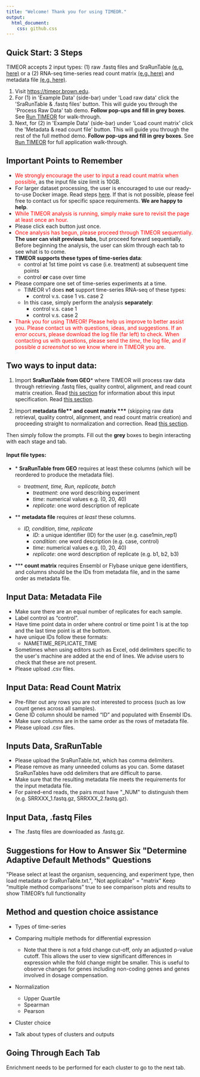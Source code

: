 ```yaml
---
title: "Welcome! Thank you for using TIMEOR."
output:
  html_document:
    css: github.css
---
```


## Quick Start: 3 Steps
 TIMEOR accepts 2 input types: (1) raw .fastq files and SraRunTable [(e.g. here)](https://github.com/ashleymaeconard/TIMEOR/blob/master/demos/real_data_subset/timeor/data/SraRunTable.csv) or a (2) RNA-seq time-series read count matrix [(e.g. here)](https://github.com/ashleymaeconard/TIMEOR/blob/master/demos/simulated_data/timeor/data/countMatrix.csv) and metadata file [(e.g. here)](https://github.com/ashleymaeconard/TIMEOR/blob/master/demos/simulated_data/timeor/data/metadata.csv).

1. Visit https://timeor.brown.edu.
2. For (1) in 'Example Data' (side-bar) under 'Load raw data' click the 'SraRunTable & .fastq files' button. This will guide you through the 'Process Raw Data' tab demo. **Follow pop-ups and fill in grey boxes**. See [Run TIMEOR](#run-timeor-from-raw-data-starting-from-.fastq-time-series-rna-seq) for walk-through.
3. Next, for (2) in 'Example Data' (side-bar) under 'Load count matrix' click the 'Metadata & read count file' button. This will guide you through the rest of the full method demo. **Follow pop-ups and fill in grey boxes**. See [Run TIMEOR](#run-timeor-using-simulated-data-starting-from-read-count-matrix) for full application walk-through.

## Important Points to Remember

- <span style="color:red">We strongly encourage the user to input a read count matrix when possible</span>, as the input file size limit is 10GB.
- For larger dataset processing, the user is encouraged to use our ready-to-use Docker image. Read steps [here](). If that is not possible, please feel free to contact us for specific space requirements. **We are happy to help**. 
- <span style="color:red">While TIMEOR analysis is running, simply make sure to revisit the page at least once an hour.</span>
- Please click each button just once.
- <span style="color:red"> Once analysis has begun, please proceed through TIMEOR sequentially</span>. **The user can visit previous tabs**, but proceed forward sequentially. Before beginning the analysis, the user can skim through each tab to see what is to come.
- **TIMEOR supports these types of time-series data**: 
  - control at 1st time point vs case (i.e. treatment) at subsequent time points
  - control **or** case over time
- Please compare one set of time-series experiments at a time.
  - TIMEOR v1 does **not** support time-series RNA-seq of these types:
      - control v.s. case 1 vs. case 2
  - In this case, simply perform the analysis **separately**:
      - control v.s. case 1
      - control v.s. case 2
- <span style="color:red"> Thank you for using TIMEOR! Please help us improve to better assist you. Please contact us with questions, ideas, and suggestions. If an error occurs, please download the log file (far left) to check. When contacting us with questions, please send the *time*, the log file, and if possible *a screenshot* so we know where in TIMEOR you are.</span>

## Two ways to input data:

1.   Import **SraRunTable from GEO**\* where TIMEOR will process raw data
    through retrieving .fastq files, quality control, alignment, and
    read count matrix creation. Read [this section]() for information about 
    this input specification. Read [this section](https://timeor.brown.edu/app_direct/timeor/timeor_app_tutorial.html#run-timeor-from-raw-data-starting-from-.fastq-time-series-rna-seq).

2.   Import **metadata file\*\* and count matrix \*\*\*** (skipping raw
    data retrieval, quality control, alignment, and read count matrix
    creation) and proceeding straight to normalization and correction. 
    Read [this section](https://timeor.brown.edu/app_direct/timeor/timeor_app_tutorial.html#run-timeor-using-simulated-data-starting-from-read-count-matrix).

Then simply follow the prompts. Fill out the **grey** boxes to begin
interacting with each stage and tab. 

#### Input file types:

  - \* **SraRunTable from GEO** requires at least these columns (which will be reordered to produce the metadata file).
    - *treatment, time, Run, replicate, batch*
        - *treatment*: one word describing experiment
        - *time*: numerical values e.g. (0, 20, 40)
        - *replicate*: one word description of replicate

  - \*\* **metadata file** requires *at least* these columns.
    -   *ID, condition, time, replicate*
        -   *ID*: a unique identifier (ID) for the user
            (e.g. case1min\_rep1)
        -   *condition*: one word description (e.g. case, control)
        -   *time*: numerical values e.g. (0, 20, 40)
        -   *replicate*: one word description of replicate (e.g. b1, b2, b3)

  - \*\*\* **count matrix**  requires Ensembl or Flybase unique gene identifiers, and columns should be the IDs
    from metadata file, and in the same order as metadata file.

## Input Data: Metadata File
- Make sure there are an equal number of replicates for each sample.
- Label control as “control”.
- Have time point data in order where control or time point 1 is at the top and the last time point is at the bottom.
- have unique IDs follow these formats:
  - NAMETIME_REPLICATE_TIME 
- Sometimes when using editors such as Excel, odd delimiters specific to the user's machine are added at the end of lines. We advise users to check that these are not present.
- Please upload .csv files.

## Input Data: Read Count Matrix
- Pre-filter out any rows you are not interested to process (such as low count genes across all samples).
- Gene ID column should be named “ID” and populated with Ensembl IDs.
- Make sure columns are in the same order as the rows of metadata file.
- Please upload .csv files. 

## Inputs Data, SraRunTable
- Please upload the SraRunTable.txt, which has comma delimiters.
- Please remove as many unneeded colums as you can. Some dataset SraRunTables have odd delimiters that are difficult to parse.
- Make sure that the resulting metadata file meets the requirements for the input metadata file.
- For paired-end reads, the pairs must have "_NUM" to distinguish them (e.g. SRRXXX_1.fastq.gz, SRRXXX_2.fastq.gz).

## Input Data, .fastq Files
- The .fastq files are downloaded as .fastq.gz.

## Suggestions for How to Answer Six "Determine Adaptive Default Methods" Questions
"Please select at least the organism, sequencing, and experiment type, then load metadata or SraRunTable.txt.",
"Not applicable" = "matrix"
Keep “multiple method comparisons” true to see comparison plots and results to show TIMEOR’s full functionality

## Method and question choice assistance
- Types of time-series
- Comparing multiple methods for differential expression
  - Note that there is not a fold change cut-off, only an adjusted p-value cutoff. This allows the user to view significant differences in expression while the fold change might be smaller. This is useful to observe changes for genes including non-coding genes and genes involved in dosage compensation. 

- Normalization
  - Upper Quartile 
  - Spearman
  - Pearson
- Cluster choice
- Talk about types of clusters and outputs

## Going Through Each Tab
Enrichment needs to be performed for each cluster to go to the next tab.

